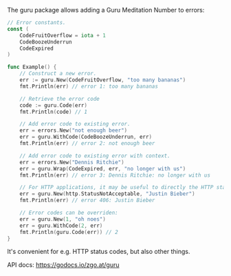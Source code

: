 The guru package allows adding a Guru Meditation Number to errors:

```go
// Error constants.
const (
	CodeFruitOverflow = iota + 1
	CodeBoozeUnderrun
	CodeExpired
)

func Example() {
	// Construct a new error.
	err := guru.New(CodeFruitOverflow, "too many bananas")
	fmt.Println(err) // error 1: too many bananas

	// Retrieve the error code
	code := guru.Code(err)
	fmt.Println(code) // 1

	// Add error code to existing error.
	err = errors.New("not enough beer")
	err = guru.WithCode(CodeBoozeUnderrun, err)
	fmt.Println(err) // error 2: not enough beer

	// Add error code to existing error with context.
	err = errors.New("Dennis Ritchie")
	err = guru.Wrap(CodeExpired, err, "no longer with us")
	fmt.Println(err) // error 3: Dennis Ritchie: no longer with us

	// For HTTP applications, it may be useful to directly the HTTP status codes:
	err = guru.New(http.StatusNotAcceptable, "Justin Bieber")
	fmt.Println(err) // error 406: Justin Bieber

	// Error codes can be overriden:
	err = guru.New(1, "oh noes")
	err = guru.WithCode(2, err)
	fmt.Println(guru.Code(err)) // 2
}
```

It's convenient for e.g. HTTP status codes, but also other things.

API docs: https://godocs.io/zgo.at/guru
